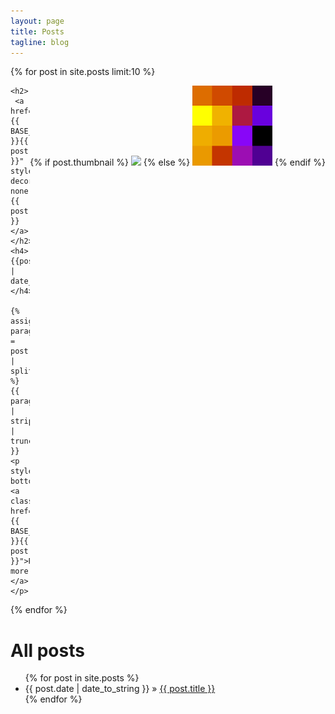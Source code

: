```yaml
---
layout: page
title: Posts
tagline: blog
---
```


<div class="row">
  {% for post in site.posts limit:10 %}
  <div class="mainbox">

   <div style="float:right;">
    	{% if post.thumbnail %}
    	<img src="{{ post.thumbnail }}" class="thumbnail" />
    	{% else %}
    	<img src="/img/logo.png" class="thumbnail" />
    	{% endif %}
    </div>

    <h2>
     <a href="{{ BASE_PATH }}{{ post.url }}" style="text-decoration: none;">{{ post.title }}  </a>
    </h2>
    <h4>{{post.date | date_to_long_string}}</h4>

    {% assign paragraphs = post.content | split:'</h2>' %}
    {{ paragraphs[1] | strip_html | truncatewords:80 }}
    <p style="margin-bottom:5px;">
    <a class="btn" href="{{ BASE_PATH }}{{ post.url }}">Read more...</a>
    </p>
   </div>

  {% endfor %}

</div>  

<div>
<h1> All posts </h1>
<ul class="posts">
  {% for post in site.posts %}
    <li><span>{{ post.date | date_to_string }}</span> &raquo; <a href="{{ BASE_PATH }}{{ post.url }}">{{ post.title }}</a></li>
  {% endfor %}
</ul>
</div>

